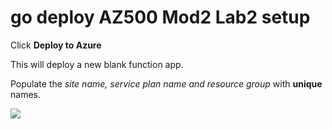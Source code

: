 # go deploy AZ500 Mod2 Lab2 setup

Click **Deploy to Azure**
 
 
 This will deploy a new blank function app.

Populate the *site name, service plan name and resource group* with **unique** names.
 
<a href="https://portal.azure.com/#create/Microsoft.Template/uri/https%3A%2F%2Fraw.githubusercontent.com%2FGoDeploy%2FAZ500%2Fmaster%2FAZ500%20Mod2%20Lab%202%2Ftemplate.json" target="_blank">
    <img src="http://azuredeploy.net/deploybutton.png"/>
</a>
